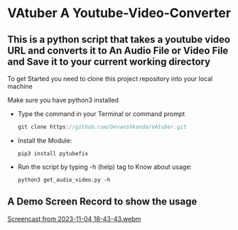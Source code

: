 # VAtuber A Youtube-Video-Converter

## This is a python script that takes a youtube video URL and converts it to An Audio File or Video File and Save it to your current working directory

To get Started you need to clone this project repository into your local machine

Make sure you have python3 installed

*   Type the command in your Terminal or command prompt

    ```c++
    git clone https://github.com/Devanshkanda/VAtuber.git
    ```

*   Install the Module:

    ```
    pip3 install pytubefix
    ```
    
*   Run the script by typing -h (help) tag to Know about usage:

    ```
    python3 get_audio_video.py -h
    ```


## A Demo Screen Record to show the usage


[Screencast from 2023-11-04 18-43-43.webm](https://github.com/Devanshkanda/youtube-video-converter/assets/101200047/b99a7de3-e7d2-4c6a-8b50-289bbd3852c4)
